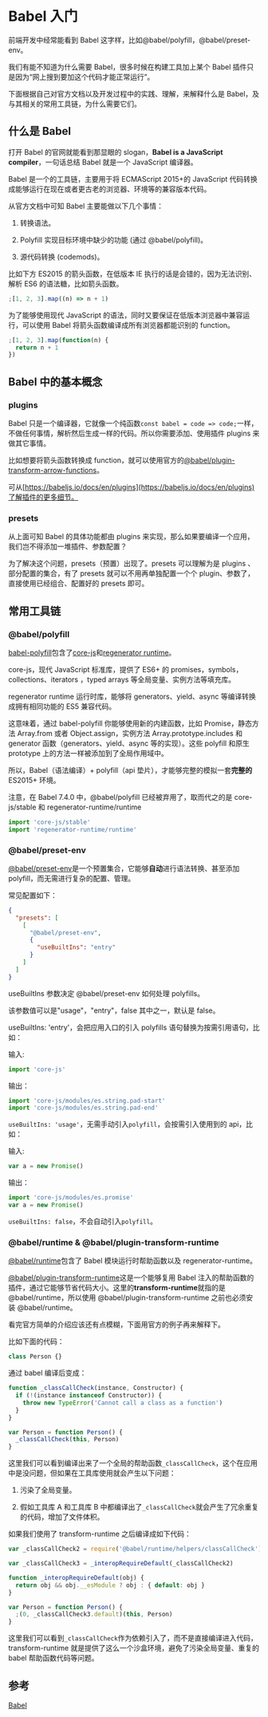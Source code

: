 # Babel 入门

前端开发中经常能看到 Babel 这字样，比如@babel/polyfill，@babel/preset-env。

我们有能不知道为什么需要 Babel，很多时候在构建工具加上某个 Babel 插件只是因为“网上搜到要加这个代码才能正常运行”。

下面根据自己对官方文档以及开发过程中的实践、理解，来解释什么是 Babel，及与其相关的常用工具链，为什么需要它们。

## 什么是 Babel

打开 Babel 的官网就能看到那显眼的 slogan，**Babel is a JavaScript compiler**，一句话总结 Babel 就是一个 JavaScript 编译器。

Babel 是一个的工具链，主要用于将 ECMAScript 2015+的 JavaScript 代码转换成能够运行在现在或者更古老的浏览器、环境等的兼容版本代码。

从官方文档中可知 Babel 主要能做以下几个事情：

1. 转换语法。

2. Polyfill 实现目标环境中缺少的功能 (通过 @babel/polyfill)。

3. 源代码转换 (codemods)。

比如下方 ES2015 的箭头函数，在低版本 IE 执行的话是会错的，因为无法识别、解析 ES6 的语法糖，比如箭头函数。

```js
;[1, 2, 3].map((n) => n + 1)
```

为了能够使用现代 JavaScript 的语法，同时又要保证在低版本浏览器中兼容运行，可以使用 Babel 将箭头函数编译成所有浏览器都能识别的 function。

```js
;[1, 2, 3].map(function(n) {
  return n + 1
})
```

## Babel 中的基本概念

### plugins

Babel 只是一个编译器，它就像一个纯函数`const babel = code => code;`一样，不做任何事情，解析然后生成一样的代码。所以你需要添加、使用插件 plugins 来做其它事情。

比如想要将箭头函数转换成 function，就可以使用官方的[@babel/plugin-transform-arrow-functions](https://babeljs.io/docs/en/babel-plugin-transform-arrow-functions)。

可从[https://babeljs.io/docs/en/plugins](https://babeljs.io/docs/en/plugins)了解插件的更多细节。

### presets

从上面可知 Babel 的具体功能都由 plugins 来实现，那么如果要编译一个应用，我们岂不得添加一堆插件、参数配置？

为了解决这个问题，presets（预置）出现了。presets 可以理解为是 plugins 、部分配置的集合，有了 presets 就可以不用再单独配置一个个 plugin、参数了，直接使用已经组合、配置好的 presets 即可。

## 常用工具链

### @babel/polyfill

[babel-polyfill](https://babeljs.io/docs/en/babel-polyfill)包含了[core-js](https://github.com/zloirock/core-js)和[regenerator runtime](https://github.com/facebook/regenerator)。

core-js，现代 JavaScript 标准库，提供了 ES6+ 的 promises，symbols，collections、iterators ，typed arrays 等全局变量、实例方法等填充库。

regenerator runtime 运行时库，能够将 generators、yield、async 等编译转换成拥有相同功能的 ES5 兼容代码。

这意味着，通过 babel-polyfill 你能够使用新的内建函数，比如 Promise，静态方法 Array.from 或者 Object.assign，实例方法 Array.prototype.includes 和 generator 函数（generators、yield、async 等的实现）。这些 polyfill 和原生 prototype 上的方法一样被添加到了全局作用域中。

所以，Babel（语法编译）+ polyfill（api 垫片），才能够完整的模拟一套**完整的**ES2015+ 环境。

注意，在 Babel 7.4.0 中，@babel/polyfill 已经被弃用了，取而代之的是 core-js/stable 和 regenerator-runtime/runtime

```js
import 'core-js/stable'
import 'regenerator-runtime/runtime'
```

### @babel/preset-env

[@babel/preset-env](https://babeljs.io/docs/en/babel-preset-env)是一个预置集合，它能够**自动**进行语法转换、甚至添加 polyfill，而无需进行复杂的配置、管理。

常见配置如下：

```json
{
  "presets": [
    [
      "@babel/preset-env",
      {
        "useBuiltIns": "entry"
      }
    ]
  ]
}
```

useBuiltIns 参数决定 @babel/preset-env 如何处理 polyfills。

该参数值可以是"usage"，"entry"，false 其中之一，默认是 false。

useBuiltIns: 'entry'，会把应用入口的引入 polyfills 语句替换为按需引用语句，比如：

输入:

```js
import 'core-js'
```

输出：

```js
import 'core-js/modules/es.string.pad-start'
import 'core-js/modules/es.string.pad-end'
```

`useBuiltIns: 'usage'`，无需手动引入`polyfill`，会按需引入使用到的 api，比如：

输入:

```js
var a = new Promise()
```

输出：

```js
import 'core-js/modules/es.promise'
var a = new Promise()
```

`useBuiltIns: false`，不会自动引入`polyfill`。

### @babel/runtime & @babel/plugin-transform-runtime

[@babel/runtime](https://babeljs.io/docs/en/next/babel-runtime.html)包含了 Babel 模块运行时帮助函数以及 regenerator-runtime。

[@babel/plugin-transform-runtime](https://babeljs.io/docs/en/babel-plugin-transform-runtime)这是一个能够复用 Babel 注入的帮助函数的插件，通过它能够节省代码大小。这里的**transform-runtime**就指的是 @babel/runtime，所以使用 @babel/plugin-transform-runtime 之前也必须安装 @babel/runtime。

看完官方简单的介绍应该还有点模糊，下面用官方的例子再来解释下。

比如下面的代码：

```js
class Person {}
```

通过 babel 编译后变成：

```js
function _classCallCheck(instance, Constructor) {
  if (!(instance instanceof Constructor)) {
    throw new TypeError('Cannot call a class as a function')
  }
}

var Person = function Person() {
  _classCallCheck(this, Person)
}
```

这里我们可以看到编译出来了一个全局的帮助函数`_classCallCheck`，这个在应用中是没问题，但如果在工具库使用就会产生以下问题：

1. 污染了全局变量。

2. 假如工具库 A 和工具库 B 中都编译出了`_classCallCheck`就会产生了冗余重复的代码，增加了文件体积。

如果我们使用了 transform-runtime 之后编译成如下代码：

```js
var _classCallCheck2 = require('@babel/runtime/helpers/classCallCheck')

var _classCallCheck3 = _interopRequireDefault(_classCallCheck2)

function _interopRequireDefault(obj) {
  return obj && obj.__esModule ? obj : { default: obj }
}

var Person = function Person() {
  ;(0, _classCallCheck3.default)(this, Person)
}
```

这里我们可以看到`_classCallCheck`作为依赖引入了，而不是直接编译进入代码，transform-runtime 就是提供了这么一个沙盒环境，避免了污染全局变量、重复的 babel 帮助函数代码等问题。

## 参考

[Babel](https://babeljs.io/)
